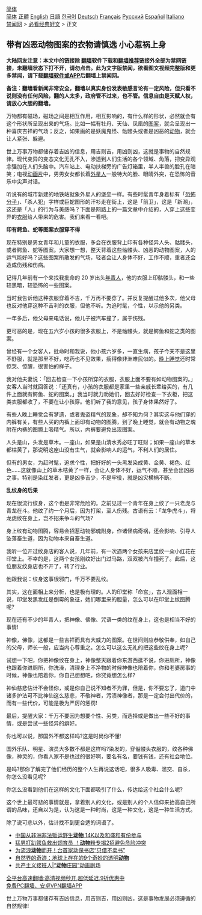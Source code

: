  <!-- 面包屑导航 --> <div class="breadcrumb"><!-- GTranslate: https://gtranslate.io/ -->  <div class="switcher notranslate">  <div class="selected">  <a href="#" onclick="return false;"> 简体</a>  </div>  <div class="option">  <a href="https://www.bannedbook.org" onclick="doGTranslate('zh-CN|zh-CN');jQuery('div.switcher div.selected a').html(jQuery(this).html());return false;" title="简体中文" class="nturl selected"> 简体</a>  <a href="https://www.bannedbook.org/zh-tw/" onclick="doGTranslate('zh-CN|zh-TW');jQuery('div.switcher div.selected a').html(jQuery(this).html());return false;" title="繁體中文" class="nturl"> 正體</a>  <a href="https://www.bannedbook.org/en/" onclick="doGTranslate('zh-CN|en');jQuery('div.switcher div.selected a').html(jQuery(this).html());return false;" title="English" class="nturl"> English</a>  <a href="https://www.bannedbook.org/ja/" onclick="doGTranslate('zh-CN|ja');jQuery('div.switcher div.selected a').html(jQuery(this).html());return false;" title="日本語" class="nturl"> 日語</a>  <a href="https://www.bannedbook.org/ko/" onclick="doGTranslate('zh-CN|ko');jQuery('div.switcher div.selected a').html(jQuery(this).html());return false;" title="한국어" class="nturl"> 한국어</a>  <a href="https://www.bannedbook.org/de/" onclick="doGTranslate('zh-CN|de');jQuery('div.switcher div.selected a').html(jQuery(this).html());return false;" title="Deutsch" class="nturl"> Deutsch</a>  <a href="https://www.bannedbook.org/fr/" onclick="doGTranslate('zh-CN|fr');jQuery('div.switcher div.selected a').html(jQuery(this).html());return false;" title="Français" class="nturl"> Français</a>  <a href="https://www.bannedbook.org/ru/" onclick="doGTranslate('zh-CN|ru');jQuery('div.switcher div.selected a').html(jQuery(this).html());return false;" title="Русский" class="nturl"> Русский</a>  <a href="https://www.bannedbook.org/es/" onclick="doGTranslate('zh-CN|es');jQuery('div.switcher div.selected a').html(jQuery(this).html());return false;" title="Español" class="nturl"> Español</a>  <a href="https://www.bannedbook.org/it/" onclick="doGTranslate('zh-CN|it');jQuery('div.switcher div.selected a').html(jQuery(this).html());return false;" title="Italiano" class="nturl"> Italiano</a>  </div>  </div>      <div class='breadcrumb-sub'><!-- Breadcrumb NavXT 6.3.0 --> <a href="https://www.bannedbook.org/" class="home">禁闻网</a> &gt; <a href="https://www.bannedbook.org/bnews/bikan/" class="category">必看经典好文</a> &gt; 正文</div></div><h2>带有凶恶动物图案的衣物请慎选 小心惹祸上身</h2> <p class="notice"><b>大陆网友注意：本文中的链接除 <a href="https://github.com/bannedbook/fanqiang" >翻墙</a>软件下载和<a href="https://github.com/killgcd/justmysocks/blob/master/README.md">翻墙推荐</a>链接外全部为禁网链接，未翻墙状态下打不开，请勿点击。此为文字版禁闻，欲看图文视频完整版和更多禁闻，请下载<a href="https://github.com/bannedbook/fanqiang">翻墙软件或APP</a>后翻墙上禁闻网。</p><p>备注：翻墙看新闻非常安全，翻墙以真实身份发表敏感言论有一定风险，但只看不说则没有任何风险，翻的人太多，政府管不过来，也不管。信息自由是天赋人权，请放心大胆的翻墙。</b></p>  <div class="entry"> <p></p> <p>万物都有磁场，磁场之间是相互作用，相互影响的，有什么样的形状，必然就会有这个形状所呈现出来的气场。比如一幅有牡丹、天仙、凤凰的<a href="https://www.bannedbook.org/bnews/tag/%E5%9B%BE%E6%A1%88/" class="st_tag internal_tag" rel="tag" title="标签 图案 下的日志">图案</a>，就会呈现出一种喜庆吉祥的气场；反之，如果画的是妖魔鬼怪、骷髅头或者是凶恶的<a href="https://www.bannedbook.org/bnews/tag/%e5%8a%a8%e7%89%a9/" class="st_tag internal_tag" rel="tag" title="标签 动物 下的日志">动物</a>，就会让人紧张、躲避。</p> <p>世上万事万物都储存着吉凶的信息，用吉则吉，用凶则凶，这就是事物的自然规律。现代变异的变态文化无孔不入，渗透到人们生活的各个领域、角落，把变异观念强加在人们头脑中。汽车站上、电动扶梯旁的广告灯箱里，半人半兽的脸孔在暗笑；电视<a href="https://www.bannedbook.org/bnews/tag/%e5%8a%a8%e7%94%bb%e7%89%87/" class="st_tag internal_tag" rel="tag" title="标签 动画片 下的日志">动画片</a>中，男男女女都长着<a href="https://www.bannedbook.org/bnews/tag/%e5%a4%96%e6%98%9f%e4%ba%ba/" class="st_tag internal_tag" rel="tag" title="标签 外星人 下的日志">外星人</a>一般特大的脸、眼睛外突，在恐怖的音乐中尖声对话。</p> <p>听说有的城市新建的地铁站就象外星人的堡垒一样。有些时髦青年身着标有「<a href="https://www.bannedbook.org/bnews/tag/%e6%81%90%e6%80%96%e5%88%86%e5%ad%90/" class="st_tag internal_tag" rel="tag" title="标签 恐怖分子 下的日志">恐怖分子</a>」、「杀人犯」字样或巨蛇图形的汗衫走在街上，这是「前卫」，这是「新潮」，这还是「人」的行为与美感吗？下面是网路上的一篇文章中介绍的，人穿上这些变异的<a href="https://www.bannedbook.org/bnews/tag/%E8%A1%A3%E6%9C%8D/" class="st_tag internal_tag" rel="tag" title="标签 衣服 下的日志">衣服</a>给人带来的危害。我们来看一看吧。</p> <p><strong>印有鳄鱼、蛇等图案衣服穿不得</strong></p> <p>现在特别是男女青年和儿童的衣服，多会在衣服背上印有各种怪异人头、骷髅头，或者鳄鱼、蛇等图案。大家想一想，整天背着这些骷髅头、凶恶的动物图案，人的运气能好吗？这些图案所散发的气场，轻者会让人身体不好，工作不顺，重者还会造成伤残和伤病。</p> <p>记得几年前有一个来找我批命的 20 岁出头<a href="https://www.bannedbook.org/bnews/tag/%E5%B9%B4%E9%9D%92%E4%BA%BA/" class="st_tag internal_tag" rel="tag" title="标签 年青人 下的日志">年青人</a>，他的衣服上印骷髅头，和一些较黑暗，较恐怖的一些图案。</p> <p>当时我告诉他这种衣服穿着不吉，千万再不要穿了。并反复提醒过他多次，他父母也反对他穿这种不吉利的衣服，但他不听。为追时髦，个性，以示他的另类。</p>  <p>一年多后，他父母来电话说，他儿子被汽车撞了，属于伤残。</p> <p>更可恶的是，现在五六岁小孩的很多衣服上，不是骷髅头，就是鳄鱼和蛇之类的图案。</p> <p>曾经有一个女客人，批命时和我说，他小孩六岁多，一直生病，孩子今天不是这里不舒服，就是那里不好，吃药也不见效果，瘦得像非洲难民似的。<a href="https://www.bannedbook.org/bnews/tag/%e6%99%9a%e4%b8%8a%e7%9d%a1%e8%a7%89/" class="st_tag internal_tag" rel="tag" title="标签 晚上睡觉 下的日志">晚上睡觉</a>还时常惊哭、惊醒，很害怕的样子。</p> <p>我对他夫妻说：「回去检查一下小孩所穿的衣服，衣服上面不要有如动物图案的。」女客人当时就回答说：「还真有，小孩的衣服都是家里一些亲戚长辈给买的，有几件上面就有鳄鱼、蛇的图案。」我当时就力劝她们，回去好好检查一下衣柜，把这类衣服都收了，不要在让小孩穿。他们听了我的意见，孩子身体果然好了。</p> <p>有些人晚上睡觉会有梦遗，或者鬼盗精气的现象，却不知为何？其实这与他们穿的内裤有关，有些人买的内裤上面印有动物的图腾，到了晚上睡觉，就会有动物之魂附在内裤的图腾上吸精气。所以，内裤要避免出现图案。</p> <p>人头是山，头发是草木。一座山，如果是山清水秀必旺丁旺财；如果一座山的草木都枯黄了，那说明这座山没有生气，就会影响人的运气，不利人们的居住。</p> <p>但有的男女，为赶时髦，追求个性，把好好的一头黑发染成黄、金黄、褐色、红色……这就像山上的草木枯黄了一样，会让人身体不好，运气不顺，甚至会出凶恶之事。特别是染红发者，更是凶多吉少，不是牢役，就是凶灾横祸不断。</p> <p><strong>乱纹身的后果</strong></p>  <p>现在很流行纹身，这个也是非常危险的。之前见过一个青年在身上纹了一只老虎与青龙在斗。他纹了约一个月后，因为打架，至人伤残。古语有云：「龙争虎斗」，将龙虎纹在身上，岂不招来争斗的气场?</p> <p>身上纹有动物图腾，容易会招惹动物邪魂附身，作诸怪病奇祸，还会影响、引导人坠落畜生道，因为动物本来自畜生道。</p> <p>我听一位开过纹身店的客人说，几年前，有一次遇两个女孩来店里纹一朵小红花在印堂上。不幸的是，这两个女孩刚纹好出门过马路，双双被汽车撞死了。此后，这位朋友纹身店也不开了，转了行业。</p> <p>他跟我说：纹身这事很邪门，千万不要乱纹。</p> <p>其实，这在面相上来分析，也是极有理的。人的印堂称「命宫」，古人观面相一说，印堂发黑发红是倒霉的象征，她们哪里来的胆量，怎么可以在印堂上纹图腾呢?</p> <p>现在还有不少的年青人，把神像、佛像、咒语一类的纹在身上，这也是相当不好的事情!</p> <p>神像，佛像，这都是一些吉祥而具有大威力的图案。在世间则应恭敬供奉，如自己的父母，师长一般，应当内心尊重之。怎么可以这么无礼的把这些纹在身上呢?</p> <p>试想一下吧，你把神像纹在身上，神像整天跟着你东游西逛不说，你进厕所，神像也跟着你进厕所，你洗澡，清理身上不净物的时候神像也陪着你，你和老婆房事的时候，神像也陪着你，你自己想想吧，你究竟想怎么样?</p>  <p>神仙慈悲估计不会怪你，或是你自己说不知者不为罪，但是，你不要忘了，道门中诸多护法可不比神仙这么慈悲，不敬神者，污渍神像者，那是一定会付出代价的，而有一些代价，可能是极为严厉的惩罚!</p> <p>最后，提醒大家：千万不要因为想要个性、另类，而选择或是做出一些不好的事情，或是尝试一些怪异的癖好。</p> <p>你也可以说，那国外不都这样吗?这是时尚你不懂!</p> <p>国外乐队、明星、演员大多数不都是这样吗?染发的，穿骷髅头衣服的，纹各种佛像，神灵的，你看人家不是也过的很好啊，要名有名，要钱有钱，还有社会地位。</p> <p>是吗?那你了解完了他们经历的整个人生再说这话吧，很多人吸毒、滥交、自杀，你怎么没看见呢?</p> <p>你怎么没看到他们在这样的文化下面都吸引了什么，传达给这个社会什么呢?</p> <p>这个世上最可悲的事情就是，拿着别人的文化，或是别人的个人信仰来抬高自己所谓的品味，还自以为是，认为这是一种时尚，这是一种文化，这是一种生活方式。</p> <p>除了说可悲以外，估计找不到更合适的词语了。</p>  <ul class='op-related-articles' title='相关阅读'> <li><a href='https://www.bannedbook.org/bnews/headline/20210818/1608555.html' target='_blank'>中国从非洲非法贩运野生<b>动物</b> 14K以及和盛和有份参与</a></li> <li><a href='https://www.bannedbook.org/bnews/comments/20210818/1608350.html' target='_blank'>猛男打趴鳄鱼救出饲育员 ！<b>动物</b>粉专揭2招避免危险冲突</a></li> <li><a href='https://www.bannedbook.org/bnews/taiwannews/20210817/1607726.html' target='_blank'>为流浪<b>动物</b>而开！台首家动保书店“只借不卖书”</a></li> <li><a href='https://www.bannedbook.org/bnews/funmedia/20210814/1606067.html' target='_blank'>自然界的奇迹：地球上存在的9个奇妙的透明<b>动物</b></a></li> <li><a href='https://www.bannedbook.org/bnews/ssgc/20210813/1605874.html' target='_blank'>共产主义接班人|“<b>动物</b>庄园”动画剧场</a></li> </ul> <p class="texttj"> <a href="https://github.com/bannedbook/fanqiang/wiki/V2ray%E6%9C%BA%E5%9C%BA" target="_blank">全平台高速翻墙:高清视频秒开,超低延迟,9折优惠中</a><br/> <a href="https://github.com/bannedbook/fanqiang/wiki/%E7%A6%81%E9%97%BB%E7%BD%91%E5%AE%89%E5%8D%93%E7%BF%BB%E5%A2%99%E6%96%B0%E9%97%BBAPP" target="_blank">免费PC翻墙、安卓VPN翻墙APP</a></p><p>世上万物万事都储存有吉凶信息，用吉则吉，用凶则凶，这是事物发展必须遵循的自然规律!</p><a name='sharetosocial'></a>  <div style="margin-bottom:5px;padding-bottom:5px;clear:both"> <div id="archive-pix-1" class="banner-ads"> <!-- AuctionX Display platform tag START --> <div id="26318x728x90x621x_ADSLOT2" clicktrack="%%CLICK_URL_ESC%%"></div> <!-- AuctionX Display platform tag END --> </div> <div id="archive-pix-2" class="banner-ads"> <!-- AuctionX Display platform tag START --> <div id="26315x300x250x621x_ADSLOT2" clicktrack="%%CLICK_URL_ESC%%"></div> <!-- AuctionX Display platform tag END --> </div> </div>  <div id="archive-pix-1" class="banner-ads"> <!-- AuctionX Display platform tag START --> <div id="26318x728x90x621x_ADSLOT3" clicktrack="%%CLICK_URL_ESC%%"></div> <!-- AuctionX Display platform tag END --> </div> </div><!--END ENTRY--> 